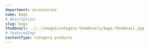 ```yaml
---
department: accessories
name: Bags
# description:
slug: bags
thumbnail: ../../images/category-thumbnails/bags-thumbnail.jpg
# featuredImg:
contentType: category products
---
```

